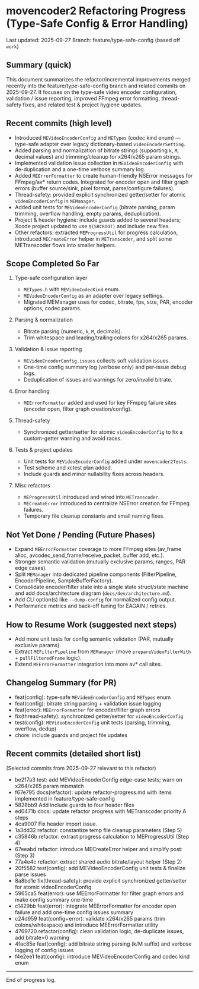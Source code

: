 # movencoder2 Refactoring Progress (Type-Safe Config & Error Handling)

Last updated: 2025-09-27
Branch: feature/type-safe-config (based off `work`)

## Summary (quick)
This document summarizes the refactor/incremental improvements merged recently into the feature/type-safe-config branch and related commits on 2025-09-27. It focuses on the type-safe video encoder configuration, validation / issue reporting, improved FFmpeg error formatting, thread-safety fixes, and related test & project hygiene updates.

## Recent commits (high level)
- Introduced `MEVideoEncoderConfig` and `METypes` (codec kind enum) — type-safe adapter over legacy dictionary-based `videoEncoderSetting`.
- Added parsing and normalization of bitrate strings (supporting `k`, `M`, decimal values) and trimming/cleanup for x264/x265 param strings.
- Implemented validation issue collection in `MEVideoEncoderConfig` with de-duplication and a one-time verbose summary log.
- Added `MEErrorFormatter` to create human-friendly NSError messages for FFmpeg/av* return codes. Integrated for encoder open and filter graph errors (buffer source/sink, pixel format, parse/configure failures).
- Thread-safety: provided explicit synchronized getter/setter for atomic `videoEncoderConfig` in `MEManager`.
- Added unit tests for `MEVideoEncoderConfig` (bitrate parsing, param trimming, overflow handling, empty params, deduplication).
- Project & header hygiene: include guards added to several headers; Xcode project updated to use `$(SRCROOT)` and include new files.
- Other refactors: extracted `MEProgressUtil` for progress calculation, introduced `MECreateError` helper in `METranscoder`, and split some METranscoder flows into smaller helpers.

## Scope Completed So Far
1. Type-safe configuration layer
   - `METypes.h` with `MEVideoCodecKind` enum.
   - `MEVideoEncoderConfig` as an adapter over legacy settings.
   - Migrated MEManager uses for codec, bitrate, fps, size, PAR, encoder options, codec params.

2. Parsing & normalization
   - Bitrate parsing (numeric, `k`, `M`, decimals).
   - Trim whitespace and leading/trailing colons for x264/x265 params.

3. Validation & issue reporting
   - `MEVideoEncoderConfig.issues` collects soft validation issues.
   - One-time config summary log (verbose only) and per-issue debug logs.
   - Deduplication of issues and warnings for zero/invalid bitrate.

4. Error handling
   - `MEErrorFormatter` added and used for key FFmpeg failure sites (encoder open, filter graph creation/config).

5. Thread-safety
   - Synchronized getter/setter for atomic `videoEncoderConfig` to fix a custom-getter warning and avoid races.

6. Tests & project updates
   - Unit tests for `MEVideoEncoderConfig` added under `movencoder2Tests`.
   - Test scheme and xctest plan added.
   - Include guards and minor nullability fixes across headers.

7. Misc refactors
   - `MEProgressUtil` introduced and wired into `METranscoder`.
   - `MECreateError` introduced to centralize NSError creation for FFmpeg failures.
   - Temporary file cleanup constants and small naming fixes.

## Not Yet Done / Pending (Future Phases)
- Expand `MEErrorFormatter` coverage to more FFmpeg sites (av_frame alloc, avcodec_send_frame/receive_packet, buffer add, etc.).
- Stronger semantic validation (mutually exclusive params, ranges, PAR edge cases).
- Split `MEManager` into dedicated pipeline components (FilterPipeline, EncoderPipeline, SampleBufferFactory).
- Consolidate encoder/filter state into a single state struct/state machine and add docs/architecture diagram (`docs/dev/architecture.md`).
- Add CLI option(s) like `--dump-config` for normalized config output.
- Performance metrics and back-off tuning for EAGAIN / retries.

## How to Resume Work (suggested next steps)
- Add more unit tests for config semantic validation (PAR, mutually exclusive params).
- Extract `MEFilterPipeline` from `MEManager` (move `prepareVideoFilterWith` + `pullFilteredFrame` logic).
- Extend `MEErrorFormatter` integration into more av* call sites.

## Changelog Summary (for PR)
- feat(config): type-safe `MEVideoEncoderConfig` and `METypes` enum
- feat(config): bitrate string parsing + validation issue logging
- feat(error): `MEErrorFormatter` for encoder/filter graph errors
- fix(thread-safety): synchronized getter/setter for `videoEncoderConfig`
- test(config): `MEVideoEncoderConfig` unit tests (parsing, trimming, overflow, dedup)
- chore: include guards and project file updates

## Recent commits (detailed short list)
(Selected commits from 2025-09-27 relevant to this refactor)
- be217a3  test: add MEVideoEncoderConfig edge-case tests; warn on x264/x265 param mismatch
- f67e795 docs(refactor): update refactor-progress.md with items implemented in feature/type-safe-config
- 5828bb9 Add include guards to four header files
- ed0471b docs: update refactor progress with METranscoder priority A steps
- 4ca9007 Fix header import issue.
- 1a3dd32 refactor: constantize temp file cleanup parameters (Step 5)
- c35846b refactor: extract progress calculation to MEProgressUtil (Step 4)
- 67eeabd refactor: introduce MECreateError helper and simplify post: (Step 3)
- 77a4e4c refactor: extract shared audio bitrate/layout helper (Step 2)
- 20f5582 test(config): add MEVideoEncoderConfig unit tests & finalize parse issues
- 8a8bd1e fix(thread-safety): provide explicit synchronized getter/setter for atomic videoEncoderConfig
- 5965ca5 feat(error): use MEErrorFormatter for filter graph errors and make config summary one-time
- c1429bb feat(error): integrate MEErrorFormatter for encoder open failure and add one-time config issues summary
- c24d959 feat(config+error): validate x264/x265 params (trim colons/whitespace) and introduce MEErrorFormatter utility
- 4769720 refactor(config): clean validation logic, de-duplicate issues, add bitrate=0 warning
- 4fac85e feat(config): add bitrate string parsing (k/M suffix) and verbose logging of config issues
- f4e2ee1 feat(config): introduce MEVideoEncoderConfig and codec kind enum

---
End of progress log.
